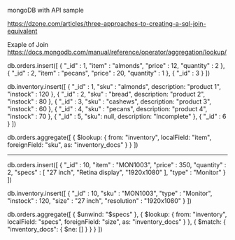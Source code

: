mongoDB  with API sample

https://dzone.com/articles/three-approaches-to-creating-a-sql-join-equivalent



Exaple of Join https://docs.mongodb.com/manual/reference/operator/aggregation/lookup/


db.orders.insert([
   { "_id" : 1, "item" : "almonds", "price" : 12, "quantity" : 2 },
   { "_id" : 2, "item" : "pecans", "price" : 20, "quantity" : 1 },
   { "_id" : 3  }
])

db.inventory.insert([
   { "_id" : 1, "sku" : "almonds", description: "product 1", "instock" : 120 },
   { "_id" : 2, "sku" : "bread", description: "product 2", "instock" : 80 },
   { "_id" : 3, "sku" : "cashews", description: "product 3", "instock" : 60 },
   { "_id" : 4, "sku" : "pecans", description: "product 4", "instock" : 70 },
   { "_id" : 5, "sku": null, description: "Incomplete" },
   { "_id" : 6 }
])

db.orders.aggregate([
   {
     $lookup:
       {
         from: "inventory",
         localField: "item",
         foreignField: "sku",
         as: "inventory_docs"
       }
  }
])


------------------------------------

db.orders.insert([
{ "_id" : 10, "item" : "MON1003", "price" : 350, "quantity" : 2, "specs" :
[ "27 inch", "Retina display", "1920x1080" ], "type" : "Monitor" }
])


db.inventory.insert([
{ "_id" : 10, "sku" : "MON1003", "type" : "Monitor", "instock" : 120,
"size" : "27 inch", "resolution" : "1920x1080" }
])

db.orders.aggregate([
   {
      $unwind: "$specs"
   },
   {
      $lookup:
         {
            from: "inventory",
            localField: "specs",
            foreignField: "size",
            as: "inventory_docs"
        }
   },
   {
      $match: { "inventory_docs": { $ne: [] } }
   }
])